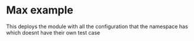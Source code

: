 # Max example

This deploys the module with all the configuration that the namespace has which doesnt have their own test case
